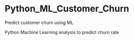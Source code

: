 # Python_ML_Customer_Churn
Predict customer churn using ML

Python Machine Learning analysis to predict churn rate 
